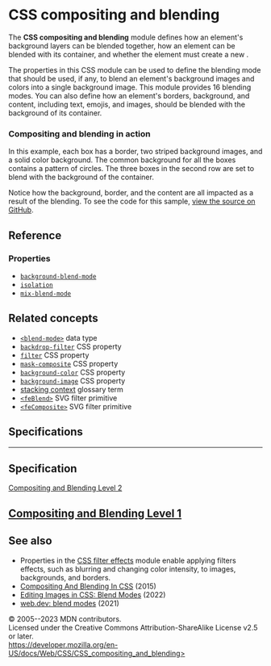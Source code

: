 CSS compositing and blending
============================

The **CSS compositing and blending** module defines how an element\'s
background layers can be blended together, how an element can be blended
with its container, and whether the element must create a new [](stacking_context.md).

The properties in this CSS module can be used to define the blending
mode that should be used, if any, to blend an element\'s background
images and colors into a single background image. This module provides
16 blending modes. You can also define how an element\'s borders,
background, and content, including text, emojis, and images, should be
blended with the background of its container.

### Compositing and blending in action

In this example, each box has a border, two striped background images,
and a solid color background. The common background for all the boxes
contains a pattern of circles. The three boxes in the second row are set
to blend with the background of the container.

Notice how the background, border, and the content are all impacted as a
result of the blending. To see the code for this sample, [view the
source on
GitHub](https://github.com/mdn/css-examples/blob/main/modules/compositing.html).

Reference
---------

### Properties

- [`background-blend-mode`](background-blend-mode.md)
- [`isolation`](isolation.md)
- [`mix-blend-mode`](mix-blend-mode.md)

Related concepts
----------------

- [`<blend-mode>`](blend-mode.md) data type
- [`backdrop-filter`](backdrop-filter.md) CSS property
- [`filter`](filter.md) CSS property
- [`mask-composite`](mask-composite.md) CSS property
- [`background-color`](background-color.md) CSS property
- [`background-image`](background-image.md) CSS property
- [stacking
    context](https://developer.mozilla.org/en-US/docs/Glossary/Stacking_context)
    glossary term
- [`<feBlend>`](https://developer.mozilla.org/en-US/docs/Web/SVG/Element/feBlend)
    SVG filter primitive
- [`<feComposite>`](https://developer.mozilla.org/en-US/docs/Web/SVG/Element/feComposite)
    SVG filter primitive

Specifications
--------------

  -----------------------------------------------------------------------

Specification
  -----------------------------------------------------------------------

  [Compositing and Blending Level 2\
  ](https://drafts.fxtf.org/compositing/)

[Compositing and Blending Level 1\
  ](https://www.w3.org/TR/compositing-1/)
  -----------------------------------------------------------------------

See also
--------

- Properties in the [CSS filter effects](css_filter_effects.md) module
    enable applying filters effects, such as blurring and changing color
    intensity, to images, backgrounds, and borders.
- [Compositing And Blending In
    CSS](https://www.sarasoueidan.com/blog/compositing-and-blending-in-css/) (2015)
- [Editing Images in CSS: Blend
    Modes](https://code.tutsplus.com/tutorials/editing-images-in-css-blend-modes--cms-26058) (2022)
- [web.dev: blend
    modes](https://web.dev/learn/css/blend-modes/) (2021)

© 2005--2023 MDN contributors.\
Licensed under the Creative Commons Attribution-ShareAlike License v2.5
or later.\
https://developer.mozilla.org/en-US/docs/Web/CSS/CSS_compositing_and_blending>

